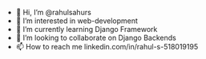 - 👋 Hi, I’m @rahulsahurs
- 👀 I’m interested in web-development
- 🌱 I’m currently learning Django Framework
- 💞️ I’m looking to collaborate on Django Backends
- 📫 How to reach me linkedin.com/in/rahul-s-518019195

<!---
rahulsahurs/rahulsahurs is a ✨ special ✨ repository because its `README.md` (this file) appears on your GitHub profile.
You can click the Preview link to take a look at your changes.
--->
